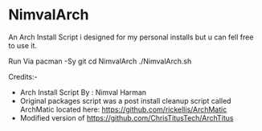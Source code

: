 # NimvalArch
An Arch Install Script i designed for my personal installs but u can fell free to use it.

Run Via
pacman -Sy git
cd NimvalArch
./NimvalArch.sh

Credits:-
- Arch Install Script By : Nimval Harman
 - Original packages script was a post install cleanup script called ArchMatic located here: https://github.com/rickellis/ArchMatic
 - Modified version of https://github.com/ChrisTitusTech/ArchTitus


